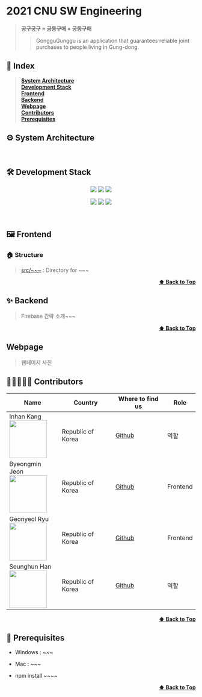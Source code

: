 # 2021 CNU SW Engineering
> **공구궁구 = 공동구매 + 궁동구매**
> > GongguGunggu is an application that guarantees reliable joint purchases to people living in Gung-dong.

## 📝 Index
> <b><a href="#system-architecture">System Architecture</a></b><br>
> <b><a href="#development-stack">Development Stack</a> </b><br>
> <b><a href="#frontend">Frontend</a></b>  <br>
> <b><a href="#backend">Backend</a></b><br>
> <b><a href="#webpage">Webpage</a></b><br>
> <b><a href="#contributors">Contributors</a></b><br>
> <b><a href="#prerequisites">Prerequisites</a></b><br>

## ⚙ System Architecture


<br>

## 🛠 Development Stack
<p align="center">
  <img src="https://img.shields.io/badge/React-v17.0.2-blue" />
  <img src="https://img.shields.io/badge/Firebase-blue" />
  <img src="https://img.shields.io/badge/VSCode-blue" />
</p>
<p align="center" text-align="center" width="100%">
  <img src="https://img.shields.io/github/contributors/2021-CNU-SW-Engineering-Team-3/gonggugunggu?color=brightgreen" />
  <img src="https://img.shields.io/github/last-commit/2021-CNU-SW-Engineering-Team-3/gonggugunggu?color=red" />
  <img src="https://img.shields.io/github/commit-activity/w/2021-CNU-SW-Engineering-Team-3/gonggugunggu?color=red" />
</p>

<br>

## 🖼 Frontend
### 🏠 Structure
  > [src/~~~](./src/~~~) : Directory for ~~~   

<div align="right">
    <b><a href="#2021-cnu-sw-engineering">⬆️ Back to Top</a></b>
</div>

## ✨ Backend
  > Firebase 간략 소개~~~

<div align="right">
    <b><a href="#2021-cnu-sw-engineering">⬆️ Back to Top</a></b>
</div>

## Webpage
  > 웹페이지 사진

## 👩‍👩‍👧‍👧🧑 Contributors
| Name | Country | Where to find us | Role |
| ---- | ------- | ----------------- | ---- |
| Inhan Kang <br /> <img src="https://avatars.githubusercontent.com/inhan05053" width="100" />  | Republic of Korea | [Github](https://github.com/inhan05053)| 역할 |
| Byeongmin Jeon <br /> <img src="https://avatars.githubusercontent.com/jeonbyeongmin" width="100" />  | Republic of Korea | [Github](https://github.com/jeonbyeongmin)| Frontend |
| Geonyeol Ryu <br /> <img src="https://avatars.githubusercontent.com/rjsduf0503" width="100" />  | Republic of Korea | [Github](https://github.com/rjsduf0503)| Frontend |
| Seunghun Han <br /> <img src="https://avatars.githubusercontent.com/gooriiie" width="100" />  | Republic of Korea | [Github](https://github.com/gooriiie)| 역할 |

<div align="right">
    <b><a href="#2021-cnu-sw-engineering">⬆️ Back to Top</a></b>
</div>

## 📌 Prerequisites

-   Windows : ~~~
-   Mac : ~~~

-   npm install ~~~~

<div align="right">
    <b><a href="#2021-cnu-sw-engineering">⬆️ Back to Top</a></b>
</div>

